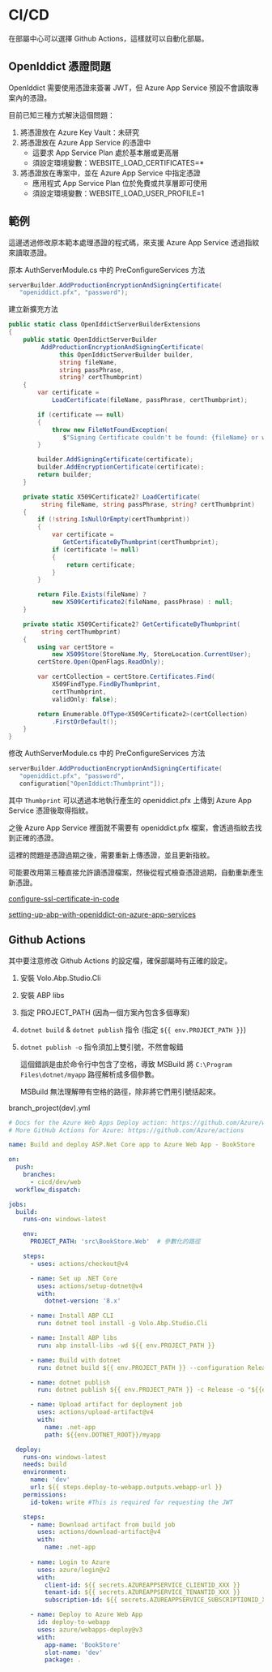 # CI/CD

在部屬中心可以選擇 Github Actions，這樣就可以自動化部屬。

## OpenIddict 憑證問題
OpenIddict 需要使用憑證來簽署 JWT，但 Azure App Service 預設不會讀取專案內的憑證。

目前已知三種方式解決這個問題：
1. 將憑證放在 Azure Key Vault：未研究
2. 將憑證放在 Azure App Service 的憑證中
   - 這要求 App Service Plan 處於基本層或更高層
   - 須設定環境變數：WEBSITE_LOAD_CERTIFICATES=*
3. 將憑證放在專案中，並在 Azure App Service 中指定憑證
   - 應用程式 App Service Plan 位於免費或共享層即可使用
   - 須設定環境變數：WEBSITE_LOAD_USER_PROFILE=1

## 範例
這邊透過修改原本範本處理憑證的程式碼，來支援 Azure App Service 透過指紋來讀取憑證。

原本 AuthServerModule.cs 中的 PreConfigureServices 方法
```C#
serverBuilder.AddProductionEncryptionAndSigningCertificate(
   "openiddict.pfx", "password");
```

建立新擴充方法
```C#
public static class OpenIddictServerBuilderExtensions
{
    public static OpenIddictServerBuilder 
         AddProductionEncryptionAndSigningCertificate(
              this OpenIddictServerBuilder builder,
              string fileName,
              string passPhrase,
              string? certThumbprint)
    {
        var certificate = 
            LoadCertificate(fileName, passPhrase, certThumbprint);

        if (certificate == null)
        {
            throw new FileNotFoundException(
               $"Signing Certificate couldn't be found: {fileName} or with thumbprint {certThumbprint}");
        }

        builder.AddSigningCertificate(certificate);
        builder.AddEncryptionCertificate(certificate);
        return builder;
    }

    private static X509Certificate2? LoadCertificate(
         string fileName, string passPhrase, string? certThumbprint)
    {
        if (!string.IsNullOrEmpty(certThumbprint))
        {
            var certificate = 
               GetCertificateByThumbprint(certThumbprint);
            if (certificate != null)
            {
                return certificate;
            }
        }

        return File.Exists(fileName) ? 
            new X509Certificate2(fileName, passPhrase) : null;
    }

    private static X509Certificate2? GetCertificateByThumbprint(
         string certThumbprint)
    {
        using var certStore = 
            new X509Store(StoreName.My, StoreLocation.CurrentUser);
        certStore.Open(OpenFlags.ReadOnly);

        var certCollection = certStore.Certificates.Find(
            X509FindType.FindByThumbprint,
            certThumbprint,
            validOnly: false);

        return Enumerable.OfType<X509Certificate2>(certCollection)
            .FirstOrDefault();
    }
}
```

修改 AuthServerModule.cs 中的 PreConfigureServices 方法
```C#
serverBuilder.AddProductionEncryptionAndSigningCertificate(
   "openiddict.pfx", "password",
   configuration["OpenIddict:Thumbprint"]);
```

其中 `Thumbprint` 可以透過本地執行產生的 openiddict.pfx 上傳到 Azure App Service 憑證後取得指紋。

之後 Azure App Service 裡面就不需要有 openiddict.pfx 檔案，會透過指紋去找到正確的憑證。

這裡的問題是憑證過期之後，需要重新上傳憑證，並且更新指紋。

可能要改用第三種直接允許讀憑證檔案，然後從程式檢查憑證過期，自動重新產生新憑證。

[configure-ssl-certificate-in-code](https://learn.microsoft.com/en-us/azure/app-service/configure-ssl-certificate-in-code?tabs=windows)

[setting-up-abp-with-openiddict-on-azure-app-services](https://brianmeeker.me/2022/08/29/setting-up-abp-with-openiddict-on-azure-app-services/)

## Github Actions
其中要注意修改 Github Actions 的設定檔，確保部屬時有正確的設定。
1. 安裝 Volo.Abp.Studio.Cli
2. 安裝 ABP libs
3. 指定 PROJECT_PATH (因為一個方案內包含多個專案)
4. `dotnet build` & `dotnet publish` 指令 (指定 `${{ env.PROJECT_PATH }}`)
5. `dotnet publish -o` 指令須加上雙引號，不然會報錯

   這個錯誤是由於命令行中包含了空格，導致 MSBuild 將 `C:\Program Files\dotnet/myapp` 路徑解析成多個參數。

   MSBuild 無法理解帶有空格的路徑，除非將它們用引號括起來。

branch_project(dev).yml
```YAML
# Docs for the Azure Web Apps Deploy action: https://github.com/Azure/webapps-deploy
# More GitHub Actions for Azure: https://github.com/Azure/actions

name: Build and deploy ASP.Net Core app to Azure Web App - BookStore

on:
  push:
    branches:
      - cicd/dev/web
  workflow_dispatch:

jobs:
  build:
    runs-on: windows-latest

    env:
      PROJECT_PATH: 'src\BookStore.Web'  # 參數化的路徑

    steps:
      - uses: actions/checkout@v4

      - name: Set up .NET Core
        uses: actions/setup-dotnet@v4
        with:
          dotnet-version: '8.x'

      - name: Install ABP CLI
        run: dotnet tool install -g Volo.Abp.Studio.Cli

      - name: Install ABP libs
        run: abp install-libs -wd ${{ env.PROJECT_PATH }}

      - name: Build with dotnet
        run: dotnet build ${{ env.PROJECT_PATH }} --configuration Release

      - name: dotnet publish
        run: dotnet publish ${{ env.PROJECT_PATH }} -c Release -o "${{env.DOTNET_ROOT}}/myapp"

      - name: Upload artifact for deployment job
        uses: actions/upload-artifact@v4
        with:
          name: .net-app
          path: ${{env.DOTNET_ROOT}}/myapp

  deploy:
    runs-on: windows-latest
    needs: build
    environment:
      name: 'dev'
      url: ${{ steps.deploy-to-webapp.outputs.webapp-url }}
    permissions:
      id-token: write #This is required for requesting the JWT

    steps:
      - name: Download artifact from build job
        uses: actions/download-artifact@v4
        with:
          name: .net-app
      
      - name: Login to Azure
        uses: azure/login@v2
        with:
          client-id: ${{ secrets.AZUREAPPSERVICE_CLIENTID_XXX }}
          tenant-id: ${{ secrets.AZUREAPPSERVICE_TENANTID_XXX }}
          subscription-id: ${{ secrets.AZUREAPPSERVICE_SUBSCRIPTIONID_XXX }}

      - name: Deploy to Azure Web App
        id: deploy-to-webapp
        uses: azure/webapps-deploy@v3
        with:
          app-name: 'BookStore'
          slot-name: 'dev'
          package: .
          
```